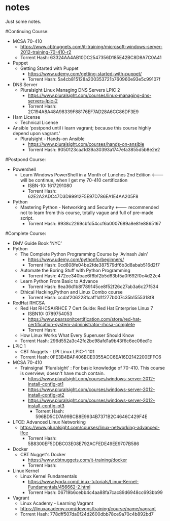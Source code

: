 # notes
Just some notes.

#Continuing Course:
  - MCSA 70-410
    - https://www.cbtnuggets.com/it-training/microsoft-windows-server-2012-training-70-410-r2
    - Torrent Hash: 63324AA4AB10DC2547356D185E42BC8D8A7C0A41
  - Puppet
    - Getting Started with Puppet
      - https://www.udemy.com/getting-started-with-puppet/
      - Torrent Hash: 5a4cb815128a200353721b760960e93e5c99107f
  - DNS Server
    - Pluralsight Linux Managing DNS Servers LPIC 2
      - https://www.pluralsight.com/courses/linux-managing-dns-servers-lpic-2
      - Torrent Hash: 2C194A8A48A98339F88176EF7AD28A6CC86DF3E9
  - Ham License
    - Technical License
  - Ansible 'postpond until i learn vagrant; because this course highly depend upon vagrant.'
    - Pluralsight - Hands-on Ansible
      - https://www.pluralsight.com/courses/hands-on-ansible
      - Torrent Hash: 9050123caa1d39a30393a1747efa3855d5b8e2e2
      
      
#Postpond Course:
  - Powershell
    - Learn Windows PowerShell in a Month of Lunches 2nd Edition  <--- will be continue, when I get my 70-410 certification
      - ISBN-10: 1617291080
      - Torrent Hash: 62E2A2ADC47D3D99912F5E97D786EA1E4AA205F8
  - Python
    - Mastering Python - Networking and Security <--- recommended not to learn from this course, totally vague and full of pre-made script.
      - Torrent Hash: 9938c2269cbfd54ccf6a0007689a8e81e8865167

      
#Complete Course:
  - DMV Guide Book 'NYC'
  - Python
    - The Complete Python Programming Course by 'Avinash Jain'
      - https://www.udemy.com/pythonforbeginners/
      - Torrent Hash: 0cd808fe04be2fde387579df6b3d8abab516d2f7
    - Automate the Boring Stuff with Python Programming
      - Torrent Hash: 472ee340bae6f6bf2b5d63bf5a0f692f0c4d22c4
    - Learn Python From Basic to Advance
      - Torrent Hash: 8ea36d1b8f789145ce8f52f26c27ab3a6c27f534
    - Ethical Hacking,Python and Linux Combo course
      - Torrent Hash: ccdaf2062281caff1d1f277b007c35b1555318f8
  - RedHat RHCSA
    - Red Hat RHCSA/RHCE 7 Cert Guide: Red Hat Enterprise Linux 7 
      - ISBN10: 0789754053
      - https://www.pearsonitcertification.com/store/red-hat-certification-system-administrator-rhcsa-complete
      - Torrent Hash: 
    - How Linux Works What Every Superuser Should Know
     - Torrent Hash: 296d552a3c42fc2bc98afd1a9b43f6c6ec06ed1c
  - LPIC 1
    - CBT Nuggets - LPI Linux LPIC-1 101
    - Torrent Hash: 0FE3B4BAF406BCE0355ACC6EA16D2142200EFFC6
  - MCSA 70-410
    - Trainsignal 'Pluralsight' : For basic knowledge of 70-410. This course is overview; doesn't have much contain.
      - https://www.pluralsight.com/courses/windows-server-2012-install-config-pt1
      - https://www.pluralsight.com/courses/windows-server-2012-install-config-pt2
      - https://www.pluralsight.com/courses/windows-server-2012-install-config-pt3
        - Torrent Hash: 596BD5CD7A99BCB8E9934B7371B2C4646C429F4E
  - LFCE: Advanced Linux Networking
    - https://www.pluralsight.com/courses/linux-networking-advanced-lfce
      - Torrent Hash: 5B8300EF5DDBC03E08E792ACFEDE49EE9707B586
  - Docker
    - CBT Nugget's Docker
      - https://www.cbtnuggets.com/it-training/docker
      - Torrent Hash: 
  - Linux Kernel
    - Linux Kernel Fundamentals
      - https://www.lynda.com/Linux-tutorials/Linux-Kernel-Fundamentals/456662-2.html
      - Torrent Hash: 06719b6cebb4c4aa88fa7cac89d6948cc693bb99
  - Vagrant
    - Linux Academy - Learning Vagrant
    - https://linuxacademy.com/devops/training/course/name/vagrant
    - Torrent Hash: 778dff507da0f24d2600dbb78ce9a70c4b892bd7  
